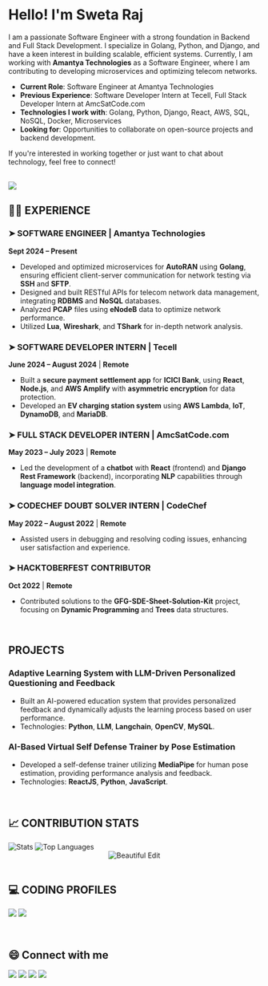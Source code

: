 <!--------------------------------------------------------------------------ABOUT-------------------------------------------------------------------------------->
<h1 align="left">Hello! I'm Sweta Raj</h1>

I am a passionate Software Engineer with a strong foundation in Backend and Full Stack Development. I specialize in Golang, Python, and Django, and have a keen interest in building scalable, efficient systems. Currently, I am working with **Amantya Technologies** as a Software Engineer, where I am contributing to developing microservices and optimizing telecom networks.

- **Current Role**: Software Engineer at Amantya Technologies
- **Previous Experience**: Software Developer Intern at Tecell, Full Stack Developer Intern at AmcSatCode.com
- **Technologies I work with**: Golang, Python, Django, React, AWS, SQL, NoSQL, Docker, Microservices
- **Looking for**: Opportunities to collaborate on open-source projects and backend development.

If you're interested in working together or just want to chat about technology, feel free to connect!

<br>
<img src="https://komarev.com/ghpvc/?username=Sweta-Raj31&color=blue" />

<br>

<!------------------------------------------------------------------------EXPERIENCE-------------------------------------------------------------------------------->

## 👩‍💻 EXPERIENCE

### ➤ SOFTWARE ENGINEER | Amantya Technologies
**Sept 2024 – Present**  
- Developed and optimized microservices for **AutoRAN** using **Golang**, ensuring efficient client-server communication for network testing via **SSH** and **SFTP**.
- Designed and built RESTful APIs for telecom network data management, integrating **RDBMS** and **NoSQL** databases.
- Analyzed **PCAP** files using **eNodeB** data to optimize network performance.
- Utilized **Lua**, **Wireshark**, and **TShark** for in-depth network analysis.

### ➤ SOFTWARE DEVELOPER INTERN | Tecell
**June 2024 – August 2024** | **Remote**  
- Built a **secure payment settlement app** for **ICICI Bank**, using **React**, **Node.js**, and **AWS Amplify** with **asymmetric encryption** for data protection.
- Developed an **EV charging station system** using **AWS Lambda**, **IoT**, **DynamoDB**, and **MariaDB**.

### ➤ FULL STACK DEVELOPER INTERN | AmcSatCode.com
**May 2023 – July 2023** | **Remote**  
- Led the development of a **chatbot** with **React** (frontend) and **Django Rest Framework** (backend), incorporating **NLP** capabilities through **language model integration**.

### ➤ CODECHEF DOUBT SOLVER INTERN | CodeChef
**May 2022 – August 2022** | **Remote**  
- Assisted users in debugging and resolving coding issues, enhancing user satisfaction and experience.

### ➤ HACKTOBERFEST CONTRIBUTOR
**Oct 2022** | **Remote**  
- Contributed solutions to the **GFG-SDE-Sheet-Solution-Kit** project, focusing on **Dynamic Programming** and **Trees** data structures.

<br>

## PROJECTS

<!-------------------------------------------------------------------------PROJECTS-------------------------------------------------------------------------------->

### Adaptive Learning System with LLM-Driven Personalized Questioning and Feedback
- Built an AI-powered education system that provides personalized feedback and dynamically adjusts the learning process based on user performance.
- Technologies: **Python**, **LLM**, **Langchain**, **OpenCV**, **MySQL**.

### AI-Based Virtual Self Defense Trainer by Pose Estimation
- Developed a self-defense trainer utilizing **MediaPipe** for human pose estimation, providing performance analysis and feedback.
- Technologies: **ReactJS**, **Python**, **JavaScript**.

<br>

## 📈 CONTRIBUTION STATS
<img alt="Stats" src="https://github-readme-stats.vercel.app/api?username=Sweta-Raj31&show_icons=true&count_private=true&theme=react&hide_border=true&bg_color=0D1117" />
<img alt="Top Languages" src="https://github-readme-stats.vercel.app/api/top-langs/?username=Sweta-Raj31&langs_count=8&count_private=true&layout=compact&theme=react&hide_border=true&bg_color=0D1117" />
<div align="center">
  <img src="https://github-readme-streak-stats.herokuapp.com/?user=Sweta-Raj31&theme=black-ice&hide_border=true&stroke=0000&background=060A0CD0" alt="Beautiful Edit"/>
</div>

<br>

## 💻 CODING PROFILES
<a href="https://leetcode.com/sweta312002/"><img src="https://img.shields.io/badge/leetcode-D14836.svg?style=for-the-badge&logo=leetcode&logoColor=white"></img></a>
<a href="https://auth.geeksforgeeks.org/user/rajsweta558"><img src="https://img.shields.io/badge/geeksforgeeks-%D14836.svg?style=for-the-badge&logo=geeksforgeeks&logoColor=white"></img></a>

<br>

## 😄 Connect with me
<a href="https://www.linkedin.com/in/sweta-raj/"><img src="https://img.shields.io/badge/linkedin-%230077B5.svg?style=for-the-badge&logo=linkedin&logoColor=white"></img></a>
<a href="https://twitter.com/SwetaRa88357363"><img src="https://img.shields.io/badge/twitter-%230077B5.svg?style=for-the-badge&logo=twitter&logoColor=white"></img></a>
<a href="mailto:rajsweta558@gmail.com"><img src="https://img.shields.io/badge/GMAIL-D14836?style=for-the-badge&logo=gmail&logoColor=white"></img></a>
<a href="https://medium.com/@rajsweta558"><img src="https://img.shields.io/badge/Medium-D14836?style=for-the-badge&logo=medium&logoColor=white"></img></a>

